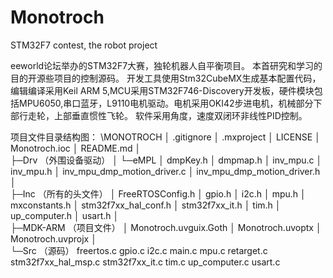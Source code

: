 # Monotroch
STM32F7 contest, the robot project

eeworld论坛举办的STM32F7大赛，独轮机器人自平衡项目。
本首研究和学习的目的开源些项目的控制源码。
开发工具使用Stm32CubeMX生成基本配置代码，编辑编译采用Keil ARM 5,MCU采用STM32F746-Discovery开发板，硬件模块包括MPU6050,串口蓝牙，L9110电机驱动。电机采用OKI42步进电机，机械部分下部行走轮，上部垂直惯性飞轮。
软件采用角度，速度双闭环非线性PID控制。

项目文件目录结构图：
\MONOTROCH
│  .gitignore
│  .mxproject
│  LICENSE
│  Monotroch.ioc
│  README.md
│  
├─Drv （外围设备驱动）
│  └─eMPL
│          dmpKey.h
│          dmpmap.h
│          inv_mpu.c
│          inv_mpu.h
│          inv_mpu_dmp_motion_driver.c
│          inv_mpu_dmp_motion_driver.h
│          
├─Inc  （所有的头文件）
│      FreeRTOSConfig.h
│      gpio.h
│      i2c.h
│      mpu.h
│      mxconstants.h
│      stm32f7xx_hal_conf.h
│      stm32f7xx_it.h
│      tim.h
│      up_computer.h
│      usart.h
│      
├─MDK-ARM  （项目文件）
│      Monotroch.uvguix.Goth
│      Monotroch.uvoptx
│      Monotroch.uvprojx
│      
└─Src   （源码）
        freertos.c
        gpio.c
        i2c.c
        main.c
        mpu.c
        retarget.c
        stm32f7xx_hal_msp.c
        stm32f7xx_it.c
        tim.c
        up_computer.c
        usart.c
        
